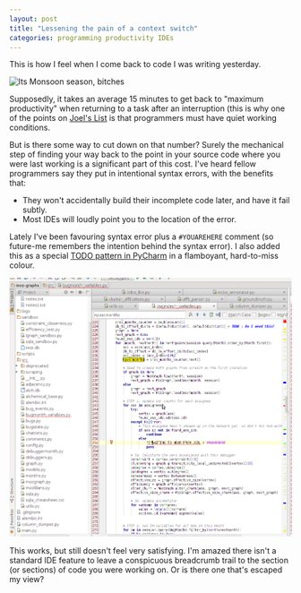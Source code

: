 ```yaml
---
layout: post
title: "Lessening the pain of a context switch"
categories: programming productivity IDEs
---
```


This is how I feel when I come back to code I was writing yesterday.

![](http://24.media.tumblr.com/bc530abf9c128b53b6836319d18a5d04/tumblr_mj697xfcSD1rlsczgo1_500.gif "Its Monsoon season, bitches")

Supposedly, it takes an average 15 minutes to get back to "maximum productivity" when returning to a task after an interruption (this is why one of the points on [Joel's List](http://www.joelonsoftware.com/articles/fog0000000043.html) is that programmers must have quiet working conditions. 

But is there some way to cut down on that number? Surely the mechanical step of finding your way back to the point in your source code where you were last working is a significant part of this cost. I've heard fellow programmers say they put in intentional syntax errors, with the benefits that:

* They won't accidentally build their incomplete code later, and have it fail subtly.
* Most IDEs will loudly point you to the location of the error.

Lately I've been favouring syntax error plus a `#YOUAREHERE` comment (so future-me remembers the intention behind the syntax error). I also added this as a special [TODO pattern in PyCharm](http://www.jetbrains.com/pycharm/webhelp/using-todo-lists.html#procedure%0A______to_define_a_todo_pattern,_follow_these_general_stepsdefining_todo_patternsaswritten) in a flamboyant, hard-to-miss colour. 

![](/img/pycharm_youarehere.png)

This works, but still doesn't feel very satisfying. I'm amazed there isn't a standard IDE feature to leave a conspicuous breadcrumb trail to the section (or sections) of code you were working on. Or is there one that's escaped my view?
